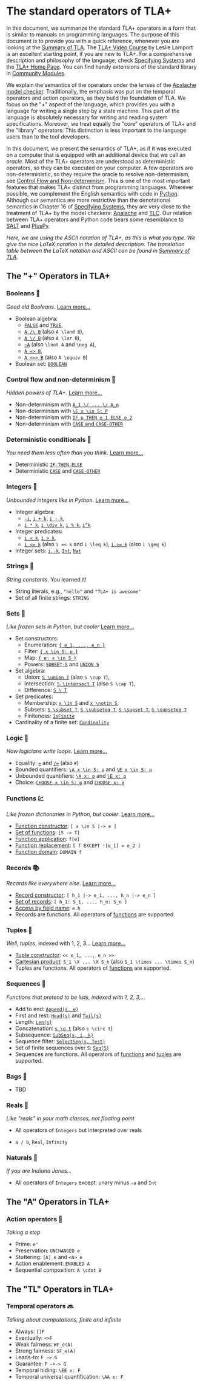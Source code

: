 # The standard operators of TLA+

In this document, we summarize the standard TLA+ operators in a form that is
similar to manuals on programming languages. The purpose of this document is to
provide you with a quick reference, whenever you are looking at the [Summary of
TLA]. The [TLA+ Video
Course](http://lamport.azurewebsites.net/video/videos.html) by Leslie Lamport
is an excellent starting point, if you are new to TLA+.  For a comprehensive
description and philosophy of the language, check [Specifying Systems] and the
[TLA+ Home Page]. You can find handy extensions of the standard library in
[Community Modules].

We explain the semantics of the operators under the lenses of the [Apalache
model checker].  Traditionally, the emphasis was put on the temporal operators
and action operators, as they build the foundation of TLA. We focus on the "+"
aspect of the language, which provides you with a language for writing a single
step by a state machine.  This part of the language is absolutely necessary for
writing and reading system specifications.  Moreover, we treat equally the
"core" operators of TLA+ and the "library" operators: This distinction is less
important to the language users than to the tool developers.

In this document, we present the semantics of TLA+, as if it was executed on a
computer that is equipped with an additional device that we call an _oracle_.
Most of the TLA+ operators are understood as deterministic operators, so they
can be executed on your computer. A few operators are non-deterministic, so
they require the oracle to resolve non-determinism, see [Control Flow and
Non-determinism]. This is one of the most important features that makes TLA+
distinct from programming languages.  Wherever possible, we complement the
English semantics with code in [Python](https://www.python.org/). Although our
semantics are more restrictive than the denotational semantics in Chapter 16 of
[Specifying Systems], they are very close to the treatment of TLA+ by the model
checkers: [Apalache](https://github.com/informalsystems/apalache) and
[TLC](http://lamport.azurewebsites.net/tla/tools.html). Our relation between
TLA+ operators and Python code bears some resemblance to
[SALT](https://github.com/Viasat/salt) and
[PlusPy](https://github.com/tlaplus/PlusPy).

_Here, we are using the ASCII notation of TLA+, as this is what you
type. We give the nice LaTeX notation in the detailed description.  The
translation table between the LaTeX notation and ASCII can be found in [Summary
of TLA]._

## The "+" Operators in TLA+

### Booleans :traffic_light:

_Good old Booleans_. [Learn more...](./booleans.md)

 - Boolean algebra:
   - [`FALSE`](./booleans.md#const) and [`TRUE`](./booleans.md#const),
   - [`A /\ B`](./booleans.md#and) (also `A \land B`),
   - [`A \/ B`](./booleans.md#or) (also `A \lor B`),
   - [`~A`](./booleans.md#not) (also `\lnot A` and `\neg A`),
   - [`A => B`](./booleans.md#implies),
   - [`A <=> B`](./booleans.md#equiv) (also `A \equiv B`)
 - Boolean set: [`BOOLEAN`](./booleans.md#const)

### Control flow and non-determinism :twisted_rightwards_arrows:

 _Hidden powers of TLA+_. [Learn more...](./control-and-nondeterminism.md)

 - Non-determinism with [`A_1 \/ ... \/ A_n`](./control-and-nondeterminism.md#nondetOr)
 - Non-determinism with [`\E x \in S: P`](./control-and-nondeterminism.md#nondetExists)
 - Non-determinism with [`IF p THEN e_1 ELSE e_2`](./control-and-nondeterminism.md#nondetIte)
 - Non-determinism with [`CASE` and `CASE-OTHER`](./control-and-nondeterminism.md#nondetCase)

### Deterministic conditionals :taxi:

 _You need them less often than you think_. [Learn more...](./conditionals.md)

 - Deterministic [`IF-THEN-ELSE`](./conditionals.md#ite)
 - Deterministic [`CASE`](./conditionals.md#case) and [`CASE-OTHER`](./conditionals.md#caseOther)

### Integers :1234:

_Unbounded integers like in Python._ [Learn more...](./integers.md)

 - Integer algebra:
    - [`-i`](./integers.md#uminus), [`i + k`](./integers.md#plus),
        [`i - k`](./integers.md#minus),
    - [`i * k`](./integers.md#mult),
      [`i \div k`](./integers.md#div), [`i % k`](./integers.md#mod),
      [`i^k`](./integers.md#pow)
 - Integer predicates:
    - [`i < k`](./integers.md#lt), [`i > k`](./integers.md#gt),
    - [`i <= k`](./integers.md#lte) (also `i =< k` and `i \leq k`),
        [`i >= k`](./integers.md#gte) (also `i \geq k`)
 - Integer sets: [`i..k`](./integers.md#range),
    [`Int`](./integers.md#const), [`Nat`](./integers.md#const)

### Strings :abcd:

_String constants_. You learned it!

 - String literals, e.g., `"hello"` and `"TLA+ is awesome"`
 - Set of all finite strings: `STRING`

### Sets :sushi:

_Like frozen sets in Python, but cooler_ [Learn more...](./sets.md)

 - Set constructors:
   - Enumeration: [`{ e_1, ..., e_n }`](./sets.md#setEnum)
   - Filter: [`{ x \in S: p }`](./sets.md#filter)
   - Map: [`{ e: x \in S }`](./sets.md#map)
   - Powers: [`SUBSET S`](./sets.md#powerset) and [`UNION S`](./sets.md#fold)
 - Set algebra:
   - Union: [`S \union T`](./sets.md#union) (also `S \cup T`),
   - Intersection: [`S \intersect T`](./sets.md#intersect) (also `S \cap T`),
   - Difference: [`S \ T`](./sets.md#setminus)
 - Set predicates:
    - Membership: [`x \in S`](./sets.md#in) and [`x \notin S`](./sets.md#notin),
    - Subsets: [`S \subset T`](./sets.md#subset),
        [`S \subseteq T`](./sets.md#subseteq),
        [`S \supset T`](./sets.md#supset),
        [`S \supseteq T`](./sets.md#supseteq)
    - Finiteness: [`IsFinite`](./sets.md#finite)
 - Cardinality of a finite set: [`Cardinality`](./sets.md#card)

### Logic :octopus:

_How logicians write loops_. [Learn more...](./logic.md)

 - Equality:
    [`=`](./logic.md#eq) and [`/=`](./logic.md#neq) (also `#`)
 - Bounded quantifiers:
    [`\A x \in S: p`](./logic.md#forallBounded) and [`\E x \in S: p`](./logic.md#existsBounded)
 - Unbounded quantifiers:
    [`\A x: p`](./logic.md#forall) and [`\E x: p`](./logic.md#exists)
 - Choice:
    [`CHOOSE x \in S: p`](./logic.md#chooseBounded) and [`CHOOSE x: p`](./logic.md#choose)

### Functions :chart:

_Like frozen dictionaries in Python, but cooler_. [Learn more...](./functions.md)

 - [Function constructor](./functions.md#funCtor): `[ x \in S |-> e ]`
 - [Set of functions](./functions.md#funSetCtor): `[S -> T]`
 - [Function application](./functions.md#funApp): `f[e]`
 - [Function replacement](./functions.md#except): `[ f EXCEPT ![e_1] = e_2 ]`
 - [Function domain](./functions.md#domain): `DOMAIN f`

### Records :books:

_Records like everywhere else_. [Learn more...](./records.md)

 - [Record constructor](./records.md#recCtor): `[ h_1 |-> e_1, ..., h_n |-> e_n ]`
 - [Set of records](./records.md#recSetCtor): `[ h_1: S_1, ..., h_n: S_n ]`
 - [Access by field name](./records.md#recApp): `e.h`
 - Records are functions. All operators of [functions](./functions.md) are supported.

### Tuples :triangular_ruler:

_Well, tuples_, indexed with 1, 2, 3... [Learn more...](./tuples.md)

  - [Tuple constructor](./tuples.md#tuple): `<< e_1, ..., e_n >>`
  - [Cartesian product](./tuples.md#times): `S_1 \X ... \X S_n` (also `S_1 \times ... \times S_n`)
  - Tuples are functions. All operators of [functions](./functions.md) are supported.

### Sequences :snake:

_Functions that pretend to be lists, indexed with 1, 2, 3,..._

  - Add to end: [`Append(s, e)`](./sequences.md#append)
  - First and rest: [`Head(s)`](./sequences.md#head) and [`Tail(s)`](./sequences.md#tail)
  - Length: [`Len(s)`](./sequences.md#len)
  - Concatenation: [`s \o t`](./sequences.md#concat) (also `s \circ t`)
  - Subsequence: [`SubSeq(s, i, k)`](./sequences.md#subseq)
  - Sequence filter: [`SelectSeq(s, Test)`](./sequences.md#filter)
  - Set of finite sequences over `S`: [`Seq(S)`](./sequences.md#seq)
  - Sequences are functions.
    All operators of [functions](./functions.md) and [tuples](./tuples.md) are supported.

### Bags :handbag:

  - TBD

### Reals :lollipop:

 _Like "reals" in your math classes, not floating point_

 - All operators of `Integers` but interpreted over reals

 - `a / b`, `Real`, `Infinity`

### Naturals :paw_prints:

 _If you are Indiana Jones..._

 - All operators of `Integers` except: unary minus `-a` and `Int`

## The "A" Operators in TLA+

### Action operators :runner:

 _Taking a step_

 - Prime: `e'`
 - Preservation: `UNCHANGED e`
 - Stuttering: `[A]_e` and `<A>_e`
 - Action enablement: `ENABLED A`
 - Sequential composition: `A \cdot B`

## The "TL" Operators in TLA+

### Temporal operators :soon:

 _Talking about computations, finite and infinite_

 - Always: `[]F`
 - Eventually: `<>F`
 - Weak fairness: `WF_e(A)`
 - Strong fairness: `SF_e(A)`
 - Leads-to: `F ~> G`
 - Guarantee: `F -+-> G`
 - Temporal hiding: `\EE x: F`
 - Temporal universal quantification: `\AA x: F`

[Control Flow and Non-determinism]: ./control-and-nondeterminism.md
[Apalache model checker]: https://github.com/informalsystems/apalache
[TLC model checker]: http://lamport.azurewebsites.net/tla/tools.html
[Summary of TLA]: https://lamport.azurewebsites.net/tla/summary.pdf
[TLA+ Home Page]: http://lamport.azurewebsites.net/tla/tla.html
[Specifying Systems]: http://lamport.azurewebsites.net/tla/book.html?back-link=learning.html
[Community Modules]: https://github.com/tlaplus/CommunityModules
[LearnTla.com]: https://learntla.com
[TLA+ Video Course]: http://lamport.azurewebsites.net/video/videos.html
